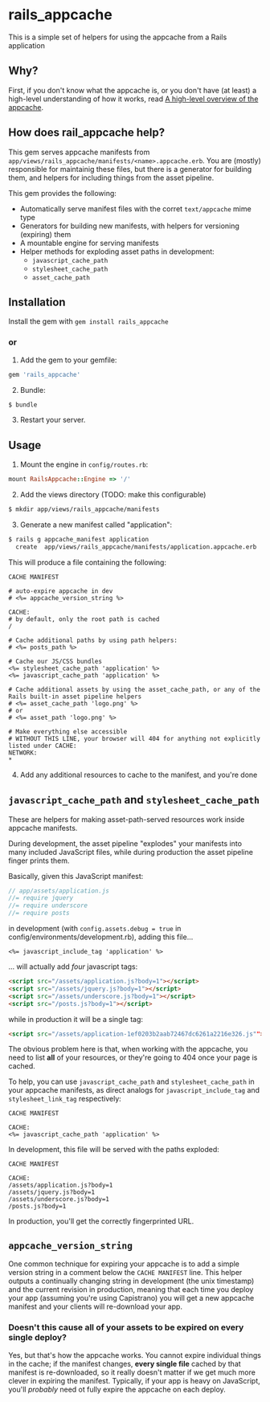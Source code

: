 # rails_appcache

This is a simple set of helpers for using the appcache from a Rails application


## Why?

First, if you don't know what the appcache is, or you don't have (at least) a high-level understanding of how it works, read [A high-level overview of the appcache](https://github.com/meagar/rails_appcache/wiki/A-high-level-overview-of-the-appcache).


## How does rail_appcache help?

This gem serves appcache manifests from `app/views/rails_appcache/manifests/<name>.appcache.erb`. You are (mostly) responsible for maintainig these files, but there is a generator for building them, and helpers for including things from the asset pipeline.

This gem provides the following:

- Automatically serve manifest files with the corret `text/appcache` mime type
- Generators for building new manifests, with helpers for versioning (expiring) them
- A mountable engine for serving manifests
- Helper methods for exploding asset paths in development:
  - `javascript_cache_path`
  - `stylesheet_cache_path`
  - `asset_cache_path`


## Installation

Install the gem with `gem install rails_appcache`

### or

1. Add the gem to your gemfile:

  ```ruby
  gem 'rails_appcache'
  ```

2. Bundle:

  ```bash
  $ bundle
  ```

3. Restart your server.

## Usage

1. Mount the engine in `config/routes.rb`:

  ```ruby
  mount RailsAppcache::Engine => '/'
  ```

2. Add the views directory (TODO: make this configurable)

  ```bash
  $ mkdir app/views/rails_appcache/manifests
  ```

3. Generate a new manifest called "application":

  ```bash
  $ rails g appcache_manifest application
    create  app/views/rails_appcache/manifests/application.appcache.erb
  ```

  This will produce a file containing the following:

  ```erb
  CACHE MANIFEST

  # auto-expire appcache in dev
  # <%= appcache_version_string %>

  CACHE:
  # by default, only the root path is cached
  /

  # Cache additional paths by using path helpers:
  # <%= posts_path %>

  # Cache our JS/CSS bundles
  <%= stylesheet_cache_path 'application' %>
  <%= javascript_cache_path 'application' %>

  # Cache additional assets by using the asset_cache_path, or any of the Rails built-in asset pipeline helpers
  # <%= asset_cache_path 'logo.png' %>
  # or
  # <%= asset_path 'logo.png' %>

  # Make everything else accessible
  # WITHOUT THIS LINE, your browser will 404 for anything not explicitly listed under CACHE:
  NETWORK:
  *
  ```

4. Add any additional resources to cache to the manifest, and you're done

## `javascript_cache_path` and `stylesheet_cache_path`

These are helpers for making asset-path-served resources work inside appcache manifests.

During development, the asset pipeline "explodes" your manifests into many included JavaScript files, while during production the asset pipeline finger prints them.

Basically, given this JavaScript manifest:

```javascript
// app/assets/application.js
//= require jquery
//= require underscore
//= require posts
```

in development (with `config.assets.debug = true` in config/environments/development.rb), adding this file...

```erb
<%= javascript_include_tag 'application' %>
```

... will actually add *four* javascript tags:

```html
<script src="/assets/application.js?body=1"></script>
<script src="/assets/jquery.js?body=1"></script>
<script src="/assets/underscore.js?body=1"></script>
<script src="/posts.js?body=1"></script>
```

while in production it will be a single tag:

```html
<script src="/assets/application-1ef0203b2aab72467dc6261a2216e326.js""></script>
```

The obvious problem here is that, when working with the appcache, you need to list **all** of your resources, or they're going to 404 once your page is cached.

To help, you can use `javascript_cache_path` and `stylesheet_cache_path` in your appcache manifests, as direct analogs for `javascript_include_tag` and `stylesheet_link_tag` respectively:

```text.erb
CACHE MANIFEST

CACHE:
<%= javascript_cache_path 'application' %>
```

In development, this file will be served with the paths exploded:

```
CACHE MANIFEST

CACHE:
/assets/application.js?body=1
/assets/jquery.js?body=1
/assets/underscore.js?body=1
/posts.js?body=1
```

In production, you'll get the correctly fingerprinted URL.

## `appcache_version_string`

One common technique for expiring your appcache is to add a simple version string in a comment below the `CACHE MANIFEST` line. This helper outputs a continually changing string in development (the unix timestamp) and the current revision in production, meaning that each time you deploy your app (assuming you're using Capistrano) you will get a new appcache manifest and your clients will re-download your app.

### Doesn't this cause all of your assets to be expired on every single deploy?

Yes, but that's how the appcache works. You cannot expire individual things in the cache; if the manifest changes, **every single file** cached by that manifest is re-downloaded, so it really doesn't matter if we get much more clever in expiring the manifest. Typically, if your app is heavy on JavaScript, you'll *probably* need ot fully expire the appcache on each deploy.

